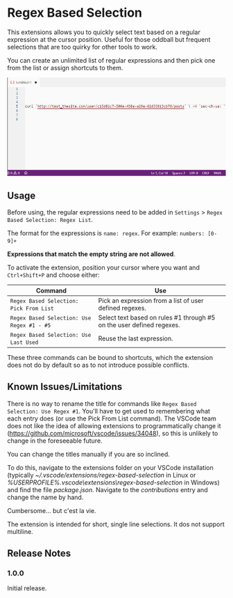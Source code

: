 # Regex Based Selection

This extensions allows you to quickly select text based on a regular expression at the cursor position. Useful for those oddball but frequent selections that are too quirky for other tools to work.

You can create an unlimited list of regular expressions and then pick one from the list or assign shortcuts to them.

![ExampleUsage](images/example.gif)

## Usage

Before using, the regular expressions need to be added in `Settings` > `Regex Based Selection: Regex List`.

The format for the expressions is `name: regex`. For example: `numbers: [0-9]+`

**Expressions that match the empty string are not allowed**.

To activate the extension, position your cursor where you want and `Ctrl+Shift+P` and choose either:

| Command                                    | Use                                                                   |
| ------------------------------------------ | --------------------------------------------------------------------- |
| `Regex Based Selection: Pick From List`    | Pick an expression from a list of user defined regexes.               |
| `Regex Based Selection: Use Regex #1 - #5` | Select text based on rules #1 through #5 on the user defined regexes. |
| `Regex Based Selection: Use Last Used`     | Reuse the last expression.                                            |

These three commands can be bound to shortcuts, which the extension does not do by default so as to not introduce possible conflicts.


## Known Issues/Limitations

There is no way to rename the title for commands like `Regex Based Selection: Use Regex #1`. You'll have to get used to remembering what each entry does (or use the Pick From List command). The VSCode team does not like the idea of allowing extensions to programmatically change it (https://github.com/microsoft/vscode/issues/34048), so this is unlikely to change in the foreseeable future. 

You can change the titles manually if you are so inclined.

To do this, navigate to the extensions folder on your VSCode installation (typically _~/.vscode/extensions/regex-based-selection_ in Linux or _%USERPROFILE%\.vscode\extensions\regex-based-selection_ in Windows) and find the file _package.json_. Navigate to the _contributions_ entry and change the name by hand.

Cumbersome... but c'est la vie.

The extension is intended for short, single line selections. It dos not support multiline.

## Release Notes

### 1.0.0

Initial release.

